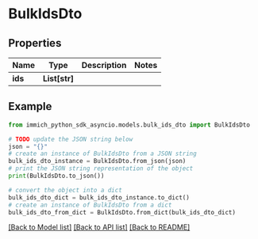 # BulkIdsDto


## Properties

Name | Type | Description | Notes
------------ | ------------- | ------------- | -------------
**ids** | **List[str]** |  | 

## Example

```python
from immich_python_sdk_asyncio.models.bulk_ids_dto import BulkIdsDto

# TODO update the JSON string below
json = "{}"
# create an instance of BulkIdsDto from a JSON string
bulk_ids_dto_instance = BulkIdsDto.from_json(json)
# print the JSON string representation of the object
print(BulkIdsDto.to_json())

# convert the object into a dict
bulk_ids_dto_dict = bulk_ids_dto_instance.to_dict()
# create an instance of BulkIdsDto from a dict
bulk_ids_dto_from_dict = BulkIdsDto.from_dict(bulk_ids_dto_dict)
```
[[Back to Model list]](../README.md#documentation-for-models) [[Back to API list]](../README.md#documentation-for-api-endpoints) [[Back to README]](../README.md)


